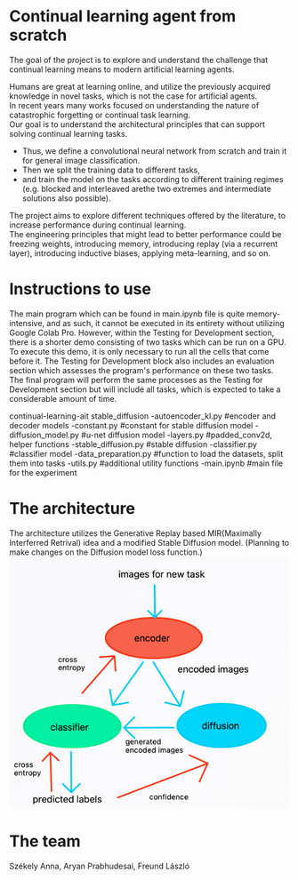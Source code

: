 # Continual learning agent from scratch

The   goal   of   the   project   is   to   explore   and   understand   the   challenge   that
continual learning means to modern artificial learning agents. 

Humans are great at learning online, and utilize the previously acquired knowledge in novel   tasks,   which   is   not   the   case   for   artificial  agents.   
In   recent   years many   works   focused   on   understanding   the   nature   of   catastrophic forgetting or continual task learning.   
Our goal is to understand the architectural principles that can support solving continual learning tasks.

* Thus, we define a convolutional neural network from scratch and train it for general image classification.  
* Then we split the training data to different tasks, 
* and train the model on the tasks according to different training regimes (e.g. blocked and interleaved arethe two extremes and intermediate solutions also possible). 

The project aims to explore different techniques offered by the literature,
to   increase   performance   during   continual   learning.   
The   engineering principles that might lead to better performance could be freezing weights,
introducing memory, introducing replay (via a recurrent layer), introducing
inductive biases, applying meta-learning, and so on.

# Instructions to use
The main program which can be found in main.ipynb file is quite memory-intensive, and as such, it cannot be executed in its entirety without utilizing Google Colab Pro. However, within the Testing for Development section, there is a shorter demo consisting of two tasks which can be run on a GPU. To execute this demo, it is only necessary to run all the cells that come before it. The Testing for Development block also includes an evaluation section which assesses the program's performance on these two tasks. 
The final program will perform the same processes as the Testing for Development section but will include all tasks, which is expected to take a considerable amount of time.

continual-learning-ait
  stable_diffusion
      -autoencoder_kl.py   #encoder and decoder models
      -constant.py         #constant for stable diffusion model
      -diffusion_model.py  #u-net diffusion model
      -layers.py           #padded_conv2d, helper functions
      -stable_diffusion.py #stable diffusion 
 -classifier.py            #classifier model
 -data_preparation.py      #function to load the datasets, split them into tasks
 -utils.py                 #additional utility functions
 -main.ipynb               #main file for the experiment
 
      

# The architecture
The architecture utilizes the Generative Replay based MIR(Maximally Interferred Retrival) idea and a modified Stable Diffusion model. (Planning to make changes on the Diffusion model loss function.)
![img.png](img.png)


# The team
Székely Anna,
Aryan Prabhudesai,
Freund László


